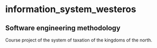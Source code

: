 # information_system_westeros

## Software engineering methodology  

Course project of the system of taxation of the kingdoms of the north.
